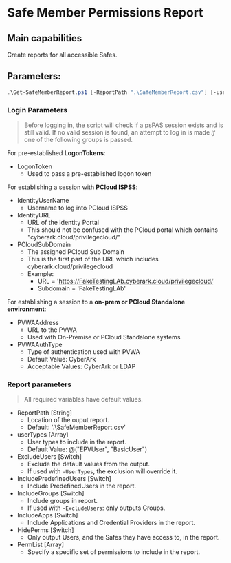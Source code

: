 # Safe Member Permissions Report


## Main capabilities
Create reports for all accessible Safes.


## Parameters:
```powershell
.\Get-SafeMemberReport.ps1 [-ReportPath ".\SafeMemberReport.csv"] [-userTypes @("EPVUser", "BasicUser")] [-ExcludeUsers] [-IncludePredefinedUsers] [-IncludeGroups] [-IncludeApps] [-HidePerms] [-PermList @("useAccounts", "retrieveAccounts","listAccounts")] [-logonToken $logonToken] [-IdentityUserName "brian.bors@cyberark.cloud.xxxx"] [-IdentityURL aalxxxx.my.idaptive.app] [-PCloudSubDomain "TestingLab"] [-PVWAAddress "https://onprem.lab.local/passwordVault"] [-PVWACredentials $PSCredential] [-PVWAAuthType "CyberArk"]
```

### Login Parameters
>Before logging in, the script will check if a psPAS session exists and is still valid. If no valid session is found, an attempt to log in is made *if* one of the following groups is passed.

For pre-established **LogonTokens**:
- LogonToken
    - Used to pass a pre-established logon token

For establishing a session with **PCloud ISPSS**:
- IdentityUserName
    - Username to log into PCloud ISPSS
- IdentityURL
    - URL of the Identity Portal
    - This should not be confused with the PCloud portal which contains "cyberark.cloud/privilegecloud/"
- PCloudSubDomain
    - The assigned PCloud Sub Domain
    - This is the first part of the URL which includes cyberark.cloud/privilegecloud
    - Example: 
        - URL = 'https://FakeTestingLAb.cyberark.cloud/privilegecloud/'
        - Subdomain =  'FakeTestingLAb'

For establishing a session to a **on-prem or PCloud Standalone environment**:
- PVWAAddress
    - URL to the PVWA
    - Used with On-Premise or PCloud Standalone systems
- PVWAAuthType
    - Type of authentication used with PVWA
    - Default Value: CyberArk
    - Acceptable Values: CyberArk or LDAP 


### Report parameters
>All required variables have default values.
- ReportPath [String]
	- Location of the ouput report.
    - Default: '.\SafeMemberReport.csv'
- userTypes [Array]
    - User types to include in the report.
    - Default Value: @("EPVUser", "BasicUser")
- ExcludeUsers [Switch]
    - Exclude the default values from the output.
    - If used with `-UserTypes`, the exclusion will override it.
- IncludePredefinedUsers [Switch]
    - Include PredefinedUsers in the report.
- IncludeGroups [Switch]
    - Include groups in report.
    - If used with `-ExcludeUsers`: only outputs Groups.
- IncludeApps [Switch]
    - Include Applications and Credential Providers in the report.
- HidePerms [Switch]
    - Only output Users, and the Safes they have access to, in the report.
- PermList [Array]
    - Specify a specific set of permissions to include in the report.
